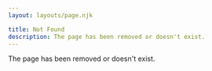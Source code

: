 ```yaml
---
layout: layouts/page.njk

title: Not Found
description: The page has been removed or doesn't exist.
---
```


The page has been removed or doesn't exist.

